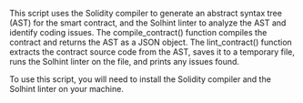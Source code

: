 This script uses the Solidity compiler to generate an abstract syntax tree (AST) for the smart contract, and the Solhint linter to analyze the AST and identify coding issues. The compile_contract() function compiles the contract and returns the AST as a JSON object. The lint_contract() function extracts the contract source code from the AST, saves it to a temporary file, runs the Solhint linter on the file, and prints any issues found.

To use this script, you will need to install the Solidity compiler and the Solhint linter on your machine.
